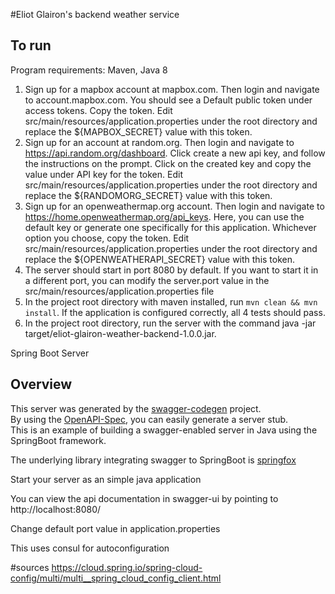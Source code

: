 #Eliot Glairon's backend weather service

## To run

Program requirements: Maven, Java 8

1. Sign up for a mapbox account at mapbox.com.  Then login and navigate to account.mapbox.com.  You should see a Default public token under access tokens.  Copy the token.  Edit src/main/resources/application.properties under the root directory and replace the ${MAPBOX_SECRET} value with this token.
2. Sign up for an account at random.org.  Then login and navigate to https://api.random.org/dashboard.  Click create a new api key, and follow the instructions on the prompt.  Click on the created key and copy the value under API key for the token.  Edit src/main/resources/application.properties under the root directory and replace the ${RANDOMORG_SECRET} value with this token.
3. Sign up for an openweathermap.org account.  Then login and navigate to https://home.openweathermap.org/api_keys.  Here, you can use the default key or generate one specifically for this application.  Whichever option you choose, copy the token.  Edit src/main/resources/application.properties under the root directory and replace the ${OPENWEATHERAPI_SECRET} value with this token.
4. The server should start in port 8080 by default.  If you want to start it in a different port, you can modify the server.port value in the src/main/resources/application.properties file
4. In the project root directory with maven installed, run `mvn clean && mvn install`.  If the application is configured correctly, all 4 tests should pass.
5. In the project root directory, run the server with the command java -jar target/eliot-glairon-weather-backend-1.0.0.jar.  

Spring Boot Server 


## Overview  
This server was generated by the [swagger-codegen](https://github.com/swagger-api/swagger-codegen) project.  
By using the [OpenAPI-Spec](https://github.com/swagger-api/swagger-core), you can easily generate a server stub.  
This is an example of building a swagger-enabled server in Java using the SpringBoot framework.  

The underlying library integrating swagger to SpringBoot is [springfox](https://github.com/springfox/springfox)  

Start your server as an simple java application  

You can view the api documentation in swagger-ui by pointing to  
http://localhost:8080/  

Change default port value in application.properties

This uses consul for autoconfiguration

#sources
https://cloud.spring.io/spring-cloud-config/multi/multi__spring_cloud_config_client.html

